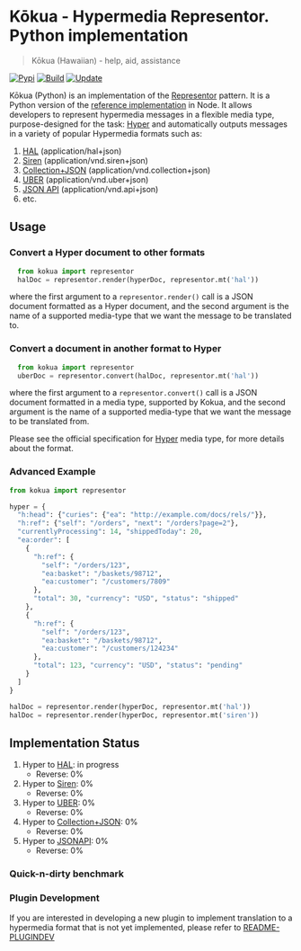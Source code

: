 # Kōkua - Hypermedia Representor. Python implementation

> Kōkua (Hawaiian) - help, aid, assistance

  [![Pypi][pypi-image]][pypi-url]
  [![Build][travis-image]][travis-url]
  [![Update][pyup-image]][pyup-url]

<!-- Pronounciation: http://hawaiian-words.com/ -->

Kōkua (Python) is an implementation of the
[Representor](https://github.com/the-hypermedia-project/charter#representor-pattern)
pattern. It is a Python version of the [reference
implementation](https://github.com/inadarei/kokua) in Node. It allows developers
to represent hypermedia messages in a flexible media type, purpose-designed for
the task: [Hyper](http://hyperjson.io) and automatically outputs messages in a
variety of popular Hypermedia formats such as:

1. [HAL][hal-spec] (application/hal+json)
2. [Siren][siren-spec] (application/vnd.siren+json)
3. [Collection+JSON][coljson-spec] (application/vnd.collection+json)
4. [UBER][uber-spec] (application/vnd.uber+json)
5. [JSON API][jsonapi-spec] (application/vnd.api+json)
5. etc.

## Usage

### Convert a Hyper document to other formats

```Python
  from kokua import representor
  halDoc = representor.render(hyperDoc, representor.mt('hal'))
```

where the first argument to a `representor.render()` call is a JSON document
formatted as a Hyper document, and the second argument is the name of a
supported media-type that we want the message to be translated to.

### Convert a document in another format to Hyper

```Python
  from kokua import representor
  uberDoc = representor.convert(halDoc, representor.mt('hal'))
```

where the first argument to a `representor.convert()` call is a JSON document
formatted in a media type, supported by Kokua, and the second argument is the
name of a supported media-type that we want the message to be translated from.

Please see the official specification for
[Hyper](https://github.com/inadarei/hyper) media type, for more details about
the format.

### Advanced Example

```Python
from kokua import representor

hyper = {
  "h:head": {"curies": {"ea": "http://example.com/docs/rels/"}},
  "h:ref": {"self": "/orders", "next": "/orders?page=2"},
  "currentlyProcessing": 14, "shippedToday": 20,
  "ea:order": [
    {
      "h:ref": {
        "self": "/orders/123",
        "ea:basket": "/baskets/98712",
        "ea:customer": "/customers/7809"
      },
      "total": 30, "currency": "USD", "status": "shipped"
    },
    {
      "h:ref": {
        "self": "/orders/123",
        "ea:basket": "/baskets/98712",
        "ea:customer": "/customers/124234"
      },
      "total": 123, "currency": "USD", "status": "pending"
    }
  ]
}

halDoc = representor.render(hyperDoc, representor.mt('hal'))
halDoc = representor.render(hyperDoc, representor.mt('siren'))
```

## Implementation Status

1. Hyper to [HAL][hal-spec]: in progress
    - Reverse: 0%
1. Hyper to [Siren][siren-spec]: 0%
    - Reverse: 0%
1. Hyper to [UBER][uber-spec]: 0%
    - Reverse: 0%
1. Hyper to [Collection+JSON][coljson-spec]: 0%
    - Reverse: 0%
1. Hyper to [JSONAPI][jsonapi-spec]: 0%
    - Reverse: 0%

### Quick-n-dirty benchmark


### Plugin Development

If you are interested in developing a new plugin to implement translation to a
hypermedia format that is not yet implemented, please refer to
[README-PLUGINDEV](README-PLUGINDEV.md)

[pypi-image]: https://img.shields.io/pypi/v/kokua.svg
[pypi-url]: https://pypi.python.org/pypi/kokua
[travis-image]: https://img.shields.io/travis/inadarei/kokua-py.svg
[travis-url]: https://travis-ci.org/inadarei/kokua-py
[pyup-image]: https://pyup.io/repos/github/inadarei/kokua-py/shield.svg
[pyup-url]: https://pyup.io/repos/github/inadarei/kokua-py/
[hal-spec]: http://stateless.co/hal_specification.html
[siren-spec]: https://github.com/kevinswiber/siren
[uber-spec]: http://uberhypermedia.org
[coljson-spec]: http://amundsen.com/media-types/collection/
[jsonapi-spec]: http://jsonapi.org/format/